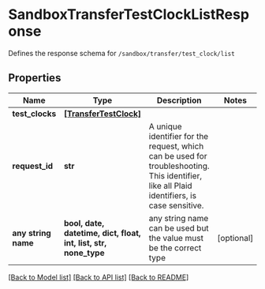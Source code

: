 # SandboxTransferTestClockListResponse

Defines the response schema for `/sandbox/transfer/test_clock/list`

## Properties
Name | Type | Description | Notes
------------ | ------------- | ------------- | -------------
**test_clocks** | [**[TransferTestClock]**](TransferTestClock.md) |  | 
**request_id** | **str** | A unique identifier for the request, which can be used for troubleshooting. This identifier, like all Plaid identifiers, is case sensitive. | 
**any string name** | **bool, date, datetime, dict, float, int, list, str, none_type** | any string name can be used but the value must be the correct type | [optional]

[[Back to Model list]](../README.md#documentation-for-models) [[Back to API list]](../README.md#documentation-for-api-endpoints) [[Back to README]](../README.md)


